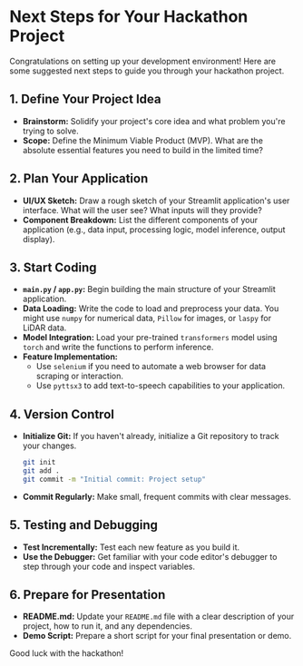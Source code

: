 # Next Steps for Your Hackathon Project

Congratulations on setting up your development environment! Here are some suggested next steps to guide you through your hackathon project.

## 1. Define Your Project Idea
- **Brainstorm:** Solidify your project's core idea and what problem you're trying to solve.
- **Scope:** Define the Minimum Viable Product (MVP). What are the absolute essential features you need to build in the limited time?

## 2. Plan Your Application
- **UI/UX Sketch:** Draw a rough sketch of your Streamlit application's user interface. What will the user see? What inputs will they provide?
- **Component Breakdown:** List the different components of your application (e.g., data input, processing logic, model inference, output display).

## 3. Start Coding
- **`main.py` / `app.py`:** Begin building the main structure of your Streamlit application.
- **Data Loading:** Write the code to load and preprocess your data. You might use `numpy` for numerical data, `Pillow` for images, or `laspy` for LiDAR data.
- **Model Integration:** Load your pre-trained `transformers` model using `torch` and write the functions to perform inference.
- **Feature Implementation:**
    - Use `selenium` if you need to automate a web browser for data scraping or interaction.
    - Use `pyttsx3` to add text-to-speech capabilities to your application.

## 4. Version Control
- **Initialize Git:** If you haven't already, initialize a Git repository to track your changes.
  ```bash
  git init
  git add .
  git commit -m "Initial commit: Project setup"
  ```
- **Commit Regularly:** Make small, frequent commits with clear messages.

## 5. Testing and Debugging
- **Test Incrementally:** Test each new feature as you build it.
- **Use the Debugger:** Get familiar with your code editor's debugger to step through your code and inspect variables.

## 6. Prepare for Presentation
- **README.md:** Update your `README.md` file with a clear description of your project, how to run it, and any dependencies.
- **Demo Script:** Prepare a short script for your final presentation or demo.

Good luck with the hackathon!
